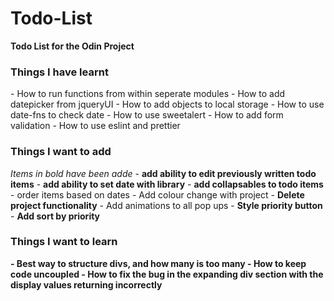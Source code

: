 # Todo-List
<b>Todo List for the Odin Project</b>

<h3><b>Things I have learnt </b></h3>
- How to run functions from within seperate modules
- How to add datepicker from jqueryUI
- How to add objects to local storage
- How to use date-fns to check date
- How to use sweetalert
- How to add form validation
- How to use eslint and prettier

<h3><b> Things I want to add </b></h3>
<i> Items in bold have been adde </i>
- <b>add ability to edit previously written todo items</b>
- <b>add ability to set date with library</b>
- <b>add collapsables to todo items</b>
- order items based on dates
- Add colour change with project
- <b>Delete project functionality</b>
- Add animations to all pop ups
- <b>Style priority button</b>
- <b>Add sort by priority<b>

<h3><b> Things I want to learn </b></h3>
- Best way to structure divs, and how many is too many
- How to keep code uncoupled
- How to fix the bug in the expanding div section with the display values returning incorrectly


